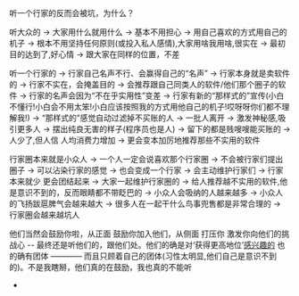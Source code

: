
听一个行家的反而会被坑，为什么？

听大众的 -> 大家用什么就用什么 -> 基本不用担心 -> 用自己喜欢的方式用自己的机子 -> 根本不用坚持任何原则(或投入私人感情),大家用啥我用啥,很实在 -> 最初目的达到了,好心情 -> 跟大家在同样的位置，不差

听一个行家的 -> 行家自己名声不行、会赢得自己的“名声” -> 行家本身就是卖软件的 -> 行家不实在，会掩盖目的 -> 会推荐跟自己同类人的软件/他们那个圈子的软件 -> 行家的名声会因为“不在乎实用性”变差 -> 行家有新的“那样式的”宣传(小白不懂行!小白会不用太笨!小白应该按照我的方式用他自己的机子!哎呀呀你们都不理解我!) -> “那样式的”感觉自动过滤掉不买账的人 -> 一批人离开 -> 激发神秘感,吸引更多人 -> 摆出纯良无害的样子(程序员也是人) -> 留下的都是贱嗖嗖能买账的 -> 人少了,但人信 人均消费力增加 -> 更会变本加厉地推荐那些不实用的软件

行家圈本来就是小众人 -> 一个人一定会说喜欢那个行家圈 -> 不会被行家们提出圈子 -> 可以沾染行家的感觉 -> 也会变成一个行家 -> 会主动维护行家们 -> 行家本来就少 更会团结起来 -> 大家一起维护行家圈的 -> 给人推荐越不实用的软件,他是意识不到的，反而眼睛都不带眨巴的 -> 小众人会吸纳的人越来越多 -> 小众人的飞扬跋扈脾气会越来越大 -> 很多人在一起干什么鸟事兜售都是非常合理的 -> 行家圈会越来越坑人


他们当然会鼓励你啦，从正面 鼓励你加入他们，从侧面 打压你 激发你向他们的挑战心 -- 最终还是听他们的，跟他们处。他们的确是对‘获得更高地位’[感兴趣的](http://blog.donews.com/keso/) 也的确有团体 ———— 而且只顾着自己的团体(习性太明显,他们自己是意识不到的)。不是我瞎掰，他们真的在鼓励，我也真的不能听

-
